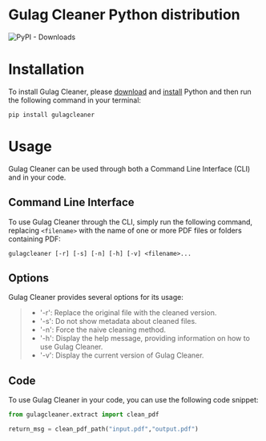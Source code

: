 
# Gulag Cleaner Python distribution

![PyPI - Downloads](https://img.shields.io/pypi/dm/gulagcleaner)

# Installation

To install Gulag Cleaner, please [download](https://www.python.org/downloads/) and [install](https://wiki.python.org/moin/BeginnersGuide/Download) Python and then run the following command in your terminal:
```
pip install gulagcleaner
```

# Usage

Gulag Cleaner can be used through both a Command Line Interface (CLI) and in your code.

## Command Line Interface

To use Gulag Cleaner through the CLI, simply run the following command, replacing `<filename>` with the name of one or more PDF files or folders containing PDF:

```
gulagcleaner [-r] [-s] [-n] [-h] [-v] <filename>...
```

## Options

Gulag Cleaner provides several options for its usage:

> * '-r': Replace the original file with the cleaned version.
> * '-s': Do not show metadata about cleaned files.
> * '-n': Force the naive cleaning method.
> * '-h': Display the help message, providing information on how to use Gulag Cleaner.
> * '-v': Display the current version of Gulag Cleaner.

## Code

To use Gulag Cleaner in your code, you can use the following code snippet:

```python
from gulagcleaner.extract import clean_pdf

return_msg = clean_pdf_path("input.pdf","output.pdf")
```